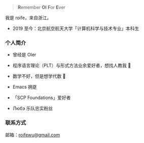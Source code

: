 > **R**emember **OI** **F**or **E**ver

我是 roife，来自浙江。

- 2019 至今：北京航空航天大学「计算机科学与技术专业」本科生

### 个人简介

- 曾经是 OIer

- 程序语言理论（PLT）与形式方法业余爱好者，想找人教我 🤣

- 数学不好，但是想学代数 🦘

- Emacs 拥趸

- 「SCP Foundations」爱好者

- Любэ 乐队忠实粉丝

<!-- - Furry 控 😛 -->

### 联系方式

邮箱：roifewu@gmail.com